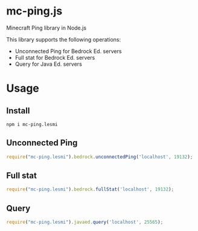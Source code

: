 # mc-ping.js
Minecraft Ping library in Node.js    
    
This library supports the following operations:    

- Unconnected Ping for Bedrock Ed. servers
- Full stat for Bedrock Ed. servers
- Query for Java Ed. servers

# Usage
## Install

```
npm i mc-ping.lesmi
```

## Unconnected Ping

```javascript
require("mc-ping.lesmi").bedrock.unconnectedPing('localhost', 19132);
```

## Full stat

```javascript
require("mc-ping.lesmi").bedrock.fullStat('localhost', 19132);
```

## Query

```javascript
require("mc-ping.lesmi").javaed.query('localhost', 25565);
```

